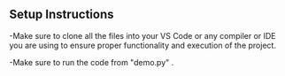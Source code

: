 ## Setup Instructions

-Make sure to clone all the files into your VS Code or any compiler or IDE you are using to ensure proper functionality and execution of the project. 

-Make sure to run the code from "demo.py" .
